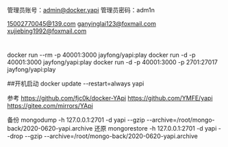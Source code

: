 管理员账号：admin@docker.yapi
管理员密码：adm1n

15002770045@139.com
ganyinglai123@foxmail.com
xujiebing1992@foxmail.com
#
docker run --rm -p 40001:3000 jayfong/yapi:play
docker run -d -p 40001:3000 jayfong/yapi:play
docker run -d -p 40001:3000 -p 2701:27017 jayfong/yapi:play

##开机启动
docker update --restart=always yapi 

参考
https://github.com/fjc0k/docker-YApi
https://github.com/YMFE/yapi
https://gitee.com/mirrors/YApi

备份
mongodump -h 127.0.0.1:2701 -d yapi --gzip --archive=/root/mongo-back/2020-0620-yapi.archive
还原
mongorestore -h 127.0.0.1:2701 -d yapi --drop --gzip --archive=/root/mongo-back/2020-0620-yapi.archive
